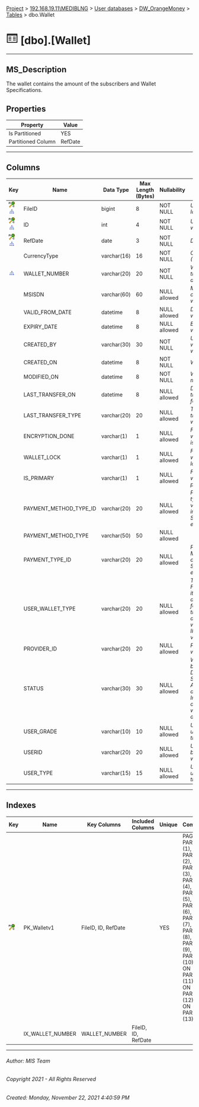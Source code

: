 #### 

[Project](../../../../index.md) > [192.168.19.11\\MEDIBLNG](../../../index.md) > [User databases](../../index.md) > [DW_OrangeMoney](../index.md) > [Tables](Tables.md) > dbo.Wallet

# ![Tables](../../../../Images/Table32.png) [dbo].[Wallet]

---

## <a name="#description"></a>MS_Description

The wallet contains the amount of the subscribers and Wallet Specifications.

## <a name="#properties"></a>Properties

| Property | Value |
|---|---|
| Is Partitioned | YES |
| Partitioned Column | RefDate |


---

## <a name="#columns"></a>Columns

| Key | Name | Data Type | Max Length (Bytes) | Nullability | Description |
|---|---|---|---|---|---|
| [![Cluster Primary Key PK_Walletv1: *](../../../../Images/pkcluster.png)](#indexes)[![Indexes IX_WALLET_NUMBER](../../../../Images/Index.png)](#indexes) | FileID | bigint | 8 | NOT NULL | _Unique File Identifier_ |
| [![Cluster Primary Key PK_Walletv1: *](../../../../Images/pkcluster.png)](#indexes)[![Indexes IX_WALLET_NUMBER](../../../../Images/Index.png)](#indexes) | ID | int | 4 | NOT NULL | _Unique Data Line within a file_ |
| [![Cluster Primary Key PK_Walletv1: *](../../../../Images/pkcluster.png)](#indexes)[![Indexes IX_WALLET_NUMBER](../../../../Images/Index.png)](#indexes) | RefDate | date | 3 | NOT NULL | _Date of the file_ |
|  | CurrencyType | varchar(16) | 16 | NOT NULL | _Currency (USD/LRD)_ |
| [![Indexes IX_WALLET_NUMBER](../../../../Images/Index.png)](#indexes) | WALLET_NUMBER | varchar(20) | 20 | NOT NULL | _Wallet number in the system updated during the period_ |
|  | MSISDN | varchar(60) | 60 | NULL allowed | _MSISDN corresponding to wallet._ |
|  | VALID_FROM_DATE | datetime | 8 | NULL allowed | _Date from when wallet will be active_ |
|  | EXPIRY_DATE | datetime | 8 | NULL allowed | _Expiry date of wallet._ |
|  | CREATED_BY | varchar(30) | 30 | NOT NULL | _User id of the user who created the wallet_ |
|  | CREATED_ON | datetime | 8 | NOT NULL | _Wallet creation date_ |
|  | MODIFIED_ON | datetime | 8 | NOT NULL | _Wallet last modification date_ |
|  | LAST_TRANSFER_ON | datetime | 8 | NULL allowed | _Date when last transfer occurred for the wallet_ |
|  | LAST_TRANSFER_TYPE | varchar(20) | 20 | NULL allowed | _Type of last transfer for the wallet_ |
|  | ENCRYPTION_DONE | varchar(1) | 1 | NULL allowed | _Flag to decide whether encryption is done or not_ |
|  | WALLET_LOCK | varchar(1) | 1 | NULL allowed | _Flag to decide whether wallet is locked or not_ |
|  | IS_PRIMARY | varchar(1) | 1 | NULL allowed | _Flag to decide whether wallet is primary or not_ |
|  | PAYMENT_METHOD_TYPE_ID | varchar(20) | 20 | NULL allowed | _Payment method type id. Mapping of values can be find in SysPaymentmethod export_ |
|  | PAYMENT_METHOD_TYPE | varchar(50) | 50 | NULL allowed |  |
|  | PAYMENT_TYPE_ID | varchar(20) | 20 | NULL allowed | _Payment  type id. Mapping of values can be find in SysPaymentmethod export_ |
|  | USER_WALLET_TYPE | varchar(20) | 20 | NULL allowed | _Type of the Wallet. For *IND* accounts its value is DUMMY and for all others : for the first wallet the value is Normal and for other wallets it can be IRT or other custom value_ |
|  | PROVIDER_ID | varchar(20) | 20 | NULL allowed | _Provider id for wallet belongs._ |
|  | STATUS | varchar(30) | 30 | NULL allowed | _Wallet status can be Active(‘Y’), Deleted(‘N’), Suspended(‘S’), Add Initiated(AI) and Suspend Initiated(SI). In case of Suspend initiated wallet is considered as active._ |
|  | USER_GRADE | varchar(10) | 10 | NULL allowed | _User grade of the user belonging to the wallet._ |
|  | USERID | varchar(20) | 20 | NULL allowed | _User Id of the user belonging to the wallet_ |
|  | USER_TYPE | varchar(15) | 15 | NULL allowed | _User type of the user belonging to the wallet_ |


---

## <a name="#indexes"></a>Indexes

| Key | Name | Key Columns | Included Columns | Unique | Compression | Partition Scheme | Partitioned |
|---|---|---|---|---|---|---|---|
| [![Cluster Primary Key PK_Walletv1: *](../../../../Images/pkcluster.png)](#indexes) | PK_Walletv1 | FileID, ID, RefDate |  | YES | PAGE ON PARTITIONS (1), PAGE ON PARTITIONS (2), PAGE ON PARTITIONS (3), PAGE ON PARTITIONS (4), PAGE ON PARTITIONS (5), PAGE ON PARTITIONS (6), PAGE ON PARTITIONS (7), PAGE ON PARTITIONS (8), PAGE ON PARTITIONS (9), PAGE ON PARTITIONS (10), PAGE ON PARTITIONS (11), PAGE ON PARTITIONS (12), PAGE ON PARTITIONS (13) | pschSemesterPartition | RefDate |
|  | IX_WALLET_NUMBER | WALLET_NUMBER | FileID, ID, RefDate |  |  | pschSemesterPartition | RefDate |


---

###### Author:  MIS Team

###### Copyright 2021 - All Rights Reserved

###### Created: Monday, November 22, 2021 4:40:59 PM

